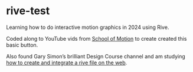 # rive-test
Learning how to do interactive motion graphics in 2024 using Rive.

Coded along to YouTube vids from [School of Motion](https://www.youtube.com/watch?v=yaP07L5J50E) to create created this basic button. 

Also found Gary Simon’s brilliant Design Course channel and am studying [how to create and integrate a rive file on the web](https://youtu.be/WOOtILLrb0Q?si=P8xilEs0zKR5ABdp).